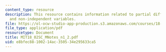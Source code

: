 ```yaml
---
content_type: resource
description: This resource contains information related to partial differentiation
  and non-independent variables.
file: https://ol-ocw-studio-app-production.s3.amazonaws.com/courses/18-02sc-multivariable-calculus-fall-2010/e8bfec88100214ac350534e295633ca5_MIT18_02SC_MNotes_n1_2.pdf
file_type: application/pdf
resourcetype: Document
title: MIT18_02SC_MNotes_n1_2.pdf
uid: e8bfec88-1002-14ac-3505-34e295633ca5
---
```

